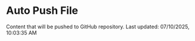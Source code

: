 # Auto Push File

Content that will be pushed to GitHub repository.
Last updated: 07/10/2025, 10:03:35 AM